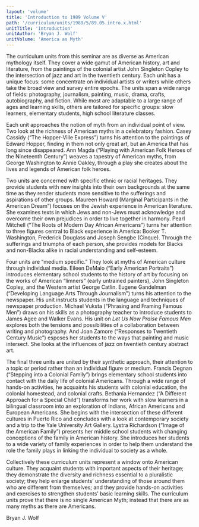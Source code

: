 ```yaml
---
layout: 'volume'
title: 'Introduction to 1989 Volume V'
path: '/curriculum/units/1989/5/89.05.intro.x.html'
unitTitle: 'Introduction'
unitAuthor: 'Bryan J. Wolf'
unitVolume: 'America as Myth'
---
```


<body>
 <p>
  The curriculum units from this seminar are as diverse as American mythology itself. They cover a wide gamut of American history, art and literature, from the paintings of the colonial artist John Singleton Copley to the intersection of jazz and art in the twentieth century. Each unit has a unique focus: some concentrate on individual artists or writers while others take the broad view and survey entire epochs. The units span a wide range of fields: photography, journalism, painting, music, drama, crafts, autobiography, and fiction. While most are adaptable to a large range of ages and learning skills, others are tailored for specific groups: slow learners, elementary students, high school literature classes.
 </p>
 <p>
  Each unit approaches the notion of myth from an individual point of view. Two look at the richness of American myths in a celebratory fashion. Casey Cassidy (“The Hopper-Ville Express”) turns his attention to the paintings of Edward Hopper, finding in them not only great art, but an America that has long since disappeared. Ann Magda (“Playing with American Folk Heroes of the Nineteenth Century”) weaves a tapestry of American myths, from George Washington to Annie Oakley, through a play she creates about the lives and legends of American folk heroes.
 </p>
 <p>
  Two units are concerned with specific ethnic or racial heritages. They provide students with new insights into their own backgrounds at the same time as they render students more sensitive to the sufferings and aspirations of other groups. Maureen Howard (Marginal Participants in the American Dream”) focuses on the Jewish experience in American literature. She examines texts in which Jews and non-Jews must acknowledge and overcome their own prejudices in order to live together in harmony. Pearl Mitchell (“The Roots of Modern Day African Americans”) turns her attention to three figures central to Black experience in America: Booker T. Washington, Frederick Douglass and Joseph Sengbe (Cinque). Through the sufferings and triumphs of each person, she provides models for Blacks and non-Blacks alike in racial understanding and self-esteem.
 </p>
 <p>
  Four units are “medium specific.” They look at myths of American culture through individual media. Eileen DeMaio (“Early American Portraits”) introduces elementary school students to the history of art by focusing on the works of American “limners” (early untrained painters), John Singleton Copley, and the Western artist George Catlin. Eugene Gandelman (“Developing Language Arts Through Journalism”) turns his attention to the newspaper. His unit instructs students in the language and techniques of newspaper production. Michael Vuksta (“Phrasing and Framing Famous Men”) draws on his skills as a photography teacher to introduce students to James Agee and Walker Evans. His unit on
  <i>
   Let Us Now Praise Famous Men
  </i>
  explores both the tensions and possibilities of a collaboration between writing and photography. And Joan Zamore (“Responses to Twentieth Century Music”) esposes her students to the ways that painting and music intersect. She looks at the influences of jazz on twentieth century abstract art.
 </p>
 <p>
  The final three units are united by their synthetic approach, their attention to a topic or period rather than an individual figure or medium. Francis Degnan (“Stepping into a Colonial Family”) brings elementary school students into contact with the daily life of colonial Americans. Through a wide range of hands-on activities, he acquaints his students with colonial education, the colonial homestead, and colonial crafts. Bethania Hernandez (“A Different Approach for a Special Child”) transforms her work with slow learners in a bilingual classroom into an exploration of Indians, African Americans and European Americans. She begins with the intersection of these different cultures in Puerto Rico and concludes with a look at contemporary society and a trip to the Yale University Art Gallery. Lystra Richardson (“Image of the American Family”) presents her middle school students with changing conceptions of the family in American history. She introduces her students to a wide variety of family experiences in order to help them understand the role the family plays in linking the individual to society as a whole.
 </p>
 <p>
  Collectively these curriculum units represent a window onto American culture. They acquaint students with important aspects of their heritage; they demonstrate the diversity and richness essential to a pluralistic society; they help enlarge students’ understanding of those around them who are different from themselves; and they provide hands-on activities and exercises to strengthen students’ basic learning skills. The curriculum units prove that there is no single American Myth; instead that there are as many myths as there are Americans.
 </p>
 <p>
  Bryan J. Wolf
 </p>

</body>
